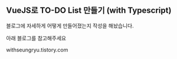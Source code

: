 ## VueJS로 TO-DO List 만들기 (with Typescript)



블로그에 자세하게 어떻게 만들어졌는지 작성을 해놨습니다.

아래 블로그를 참고해주세요

withseungryu.tistory.com

